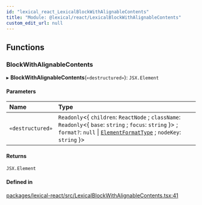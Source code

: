 ```yaml
---
id: "lexical_react_LexicalBlockWithAlignableContents"
title: "Module: @lexical/react/LexicalBlockWithAlignableContents"
custom_edit_url: null
---
```


## Functions

### BlockWithAlignableContents

▸ **BlockWithAlignableContents**(`«destructured»`): `JSX.Element`

#### Parameters

| Name | Type |
| :------ | :------ |
| `«destructured»` | `Readonly`\<\{ `children`: `ReactNode` ; `className`: `Readonly`\<\{ `base`: `string` ; `focus`: `string`  }\> ; `format?`: ``null`` \| [`ElementFormatType`](lexical.md#elementformattype) ; `nodeKey`: `string`  }\> |

#### Returns

`JSX.Element`

#### Defined in

[packages/lexical-react/src/LexicalBlockWithAlignableContents.tsx:41](https://github.com/QubitPi/lexical/tree/main/packages/lexical-react/src/LexicalBlockWithAlignableContents.tsx#L41)
